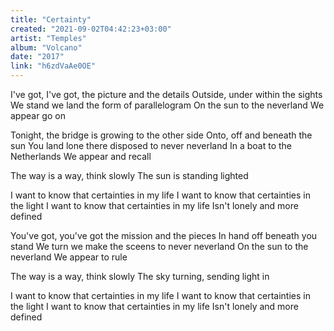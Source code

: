 ```yaml
---
title: "Certainty"
created: "2021-09-02T04:42:23+03:00"
artist: "Temples"
album: "Volcano"
date: "2017"
link: "h6zdVaAe0OE"
---
```


I've got, I've got, the picture and the details
Outside, under within the sights
We stand we land the form of parallelogram
On the sun to the neverland
We appear go on

Tonight, the bridge is growing to the other side
Onto, off and beneath the sun
You land lone there disposed to never neverland
In a boat to the Netherlands
We appear and recall

The way is a way, think slowly
The sun is standing lighted

I want to know that certainties in my life
I want to know that certainties in the light
I want to know that certainties in my life
Isn't lonely and more defined

You've got, you've got the mission and the pieces
In hand off beneath you stand
We turn we make the sceens to never neverland
On the sun to the neverland
We appear to rule

The way is a way, think slowly
The sky turning, sending light in

I want to know that certainties in my life
I want to know that certainties in the light
I want to know that certainties in my life
Isn't lonely and more defined
